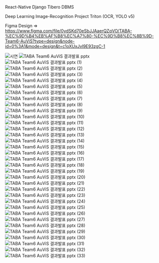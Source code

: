 React-Native
Django
Tibero DBMS

Deep Learning Image-Recognition Project
Triton (OCR, YOLO v5)


Figma Design => https://www.figma.com/file/0ydSKd70eSbJJAaerQZqVO/TABA-%EC%9D%B4%EB%AF%B8%EC%A7%80-%EC%9D%B8%EC%8B%9D-Team6-AuViS?type=design&node-id=0%3A1&mode=design&t=c1oXUxJvl9E93zgC-1

![시연](https://github.com/he0o0nje/TABA_Image_Team6/assets/105099960/7181cda5-fb70-4b8f-8e55-6c2ab5e91f27)
![TABA Team6 AuViS 결과발표 pptx](https://github.com/he0o0nje/TABA_Image_Team6/assets/105099960/c7c36448-89d4-4fa4-97b5-ca1c1f905755)
![TABA Team6 AuViS 결과발표 pptx (1)](https://github.com/he0o0nje/TABA_Image_Team6/assets/105099960/57cd5b1a-73ba-4bf3-9f5d-8c900325a1c4)
![TABA Team6 AuViS 결과발표 pptx (2)](https://github.com/he0o0nje/TABA_Image_Team6/assets/105099960/5908a484-8bc9-4a4a-becb-0ce11de90ff7)
![TABA Team6 AuViS 결과발표 pptx (3)](https://github.com/he0o0nje/TABA_Image_Team6/assets/105099960/a72f1cd1-9180-45d6-b689-5283d29ee363)
![TABA Team6 AuViS 결과발표 pptx (4)](https://github.com/he0o0nje/TABA_Image_Team6/assets/105099960/3702c33c-a52b-4f25-99da-4d1781f95f0d)
![TABA Team6 AuViS 결과발표 pptx (5)](https://github.com/he0o0nje/TABA_Image_Team6/assets/105099960/ffa981d5-aad6-4ec7-bcc5-53bbfe24cc1c)
![TABA Team6 AuViS 결과발표 pptx (6)](https://github.com/he0o0nje/TABA_Image_Team6/assets/105099960/a5fc34f3-629c-4327-a5d0-e43a02eb64b7)
![TABA Team6 AuViS 결과발표 pptx (7)](https://github.com/he0o0nje/TABA_Image_Team6/assets/105099960/9f80b91b-2714-4cad-897f-1c0a17aa7ce1)
![TABA Team6 AuViS 결과발표 pptx (8)](https://github.com/he0o0nje/TABA_Image_Team6/assets/105099960/cd250dc3-ab8b-404f-b6f9-a430f794a6c5)
![TABA Team6 AuViS 결과발표 pptx (9)](https://github.com/he0o0nje/TABA_Image_Team6/assets/105099960/93e3cc52-7092-4847-876f-cbdc08d1c7d4)
![TABA Team6 AuViS 결과발표 pptx (10)](https://github.com/he0o0nje/TABA_Image_Team6/assets/105099960/32355a0e-e44a-49d0-b91a-f43cf6a3e8b6)
![TABA Team6 AuViS 결과발표 pptx (11)](https://github.com/he0o0nje/TABA_Image_Team6/assets/105099960/af4ade34-9be3-4443-9426-b00d45c523db)
![TABA Team6 AuViS 결과발표 pptx (12)](https://github.com/he0o0nje/TABA_Image_Team6/assets/105099960/be8f4c75-977d-427c-a686-5ffb2c784c08)
![TABA Team6 AuViS 결과발표 pptx (13)](https://github.com/he0o0nje/TABA_Image_Team6/assets/105099960/66af06da-24e9-4986-9b70-fd79458aaed0)
![TABA Team6 AuViS 결과발표 pptx (14)](https://github.com/he0o0nje/TABA_Image_Team6/assets/105099960/db5aea4d-7fc6-48d0-accc-c2ffad805241)
![TABA Team6 AuViS 결과발표 pptx (15)](https://github.com/he0o0nje/TABA_Image_Team6/assets/105099960/7f062bd5-3947-441b-b4cd-d26918a200f3)
![TABA Team6 AuViS 결과발표 pptx (16)](https://github.com/he0o0nje/TABA_Image_Team6/assets/105099960/73c012e7-63a7-4f0f-8dc2-c54aa14b3e8b)
![TABA Team6 AuViS 결과발표 pptx (17)](https://github.com/he0o0nje/TABA_Image_Team6/assets/105099960/85a18038-47e9-4f05-8742-f8b3f034a562)
![TABA Team6 AuViS 결과발표 pptx (18)](https://github.com/he0o0nje/TABA_Image_Team6/assets/105099960/b037054b-01c6-412b-a35b-5c9b2fb86370)
![TABA Team6 AuViS 결과발표 pptx (19)](https://github.com/he0o0nje/TABA_Image_Team6/assets/105099960/e63c3ae0-2d05-4aa2-9899-c55a6605860b)
![TABA Team6 AuViS 결과발표 pptx (20)](https://github.com/he0o0nje/TABA_Image_Team6/assets/105099960/bf536634-de00-4fc3-a8de-54fe12190647)
![TABA Team6 AuViS 결과발표 pptx (21)](https://github.com/he0o0nje/TABA_Image_Team6/assets/105099960/0bc554d4-8efc-40e8-b61d-ccfae6525a0f)
![TABA Team6 AuViS 결과발표 pptx (22)](https://github.com/he0o0nje/TABA_Image_Team6/assets/105099960/dafe8fe0-ec48-4ab4-89ff-f4145d439ce3)
![TABA Team6 AuViS 결과발표 pptx (23)](https://github.com/he0o0nje/TABA_Image_Team6/assets/105099960/428673db-23e4-49a4-a2a8-1e73ce4ccccb)
![TABA Team6 AuViS 결과발표 pptx (24)](https://github.com/he0o0nje/TABA_Image_Team6/assets/105099960/c970bc4b-4092-438b-b07e-ea2536c87baa)
![TABA Team6 AuViS 결과발표 pptx (25)](https://github.com/he0o0nje/TABA_Image_Team6/assets/105099960/6be65a1b-9c3c-434f-879d-02177db9f622)
![TABA Team6 AuViS 결과발표 pptx (26)](https://github.com/he0o0nje/TABA_Image_Team6/assets/105099960/7d2ea8b3-4848-49cc-830c-9f9c2de6f38c)
![TABA Team6 AuViS 결과발표 pptx (27)](https://github.com/he0o0nje/TABA_Image_Team6/assets/105099960/358f1df6-2383-46e7-ab8f-750e54a5480d)
![TABA Team6 AuViS 결과발표 pptx (28)](https://github.com/he0o0nje/TABA_Image_Team6/assets/105099960/729e3bc7-8d16-42f2-bd25-5d13f55e470b)
![TABA Team6 AuViS 결과발표 pptx (29)](https://github.com/he0o0nje/TABA_Image_Team6/assets/105099960/a1906720-7193-40b4-b001-d4b13f250c29)
![TABA Team6 AuViS 결과발표 pptx (30)](https://github.com/he0o0nje/TABA_Image_Team6/assets/105099960/cb9eca98-625f-479a-bc77-f3530667369c)
![TABA Team6 AuViS 결과발표 pptx (31)](https://github.com/he0o0nje/TABA_Image_Team6/assets/105099960/e5b15b3e-459a-45e9-908c-653799d74bca)
![TABA Team6 AuViS 결과발표 pptx (32)](https://github.com/he0o0nje/TABA_Image_Team6/assets/105099960/8ea1dc54-ae97-4376-a98c-f2038d7611f6)
![TABA Team6 AuViS 결과발표 pptx (33)](https://github.com/he0o0nje/TABA_Image_Team6/assets/105099960/f59f5a80-afd1-43f4-ab88-cdab666d19b7)
